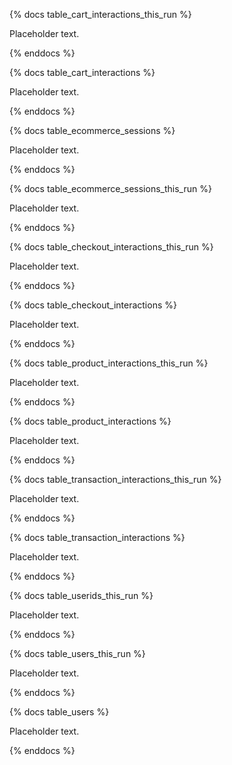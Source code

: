 {% docs table_cart_interactions_this_run %}

Placeholder text.

{% enddocs %}

{% docs table_cart_interactions %}

Placeholder text.

{% enddocs %}

{% docs table_ecommerce_sessions %}

Placeholder text.

{% enddocs %}

{% docs table_ecommerce_sessions_this_run %}

Placeholder text.

{% enddocs %}

{% docs table_checkout_interactions_this_run %}

Placeholder text.

{% enddocs %}

{% docs table_checkout_interactions %}

Placeholder text.

{% enddocs %}

{% docs table_product_interactions_this_run %}

Placeholder text.

{% enddocs %}

{% docs table_product_interactions %}

Placeholder text.

{% enddocs %}

{% docs table_transaction_interactions_this_run %}

Placeholder text.

{% enddocs %}


{% docs table_transaction_interactions %}

Placeholder text.

{% enddocs %}

{% docs table_userids_this_run %}

Placeholder text.

{% enddocs %}

{% docs table_users_this_run %}

Placeholder text.

{% enddocs %}

{% docs table_users %}

Placeholder text.

{% enddocs %}
